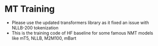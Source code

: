 # MT Training

- Please use the updated transformers library as it fixed an issue with NLLB-200 tokenization
- This is the training code of HF baseline for some famous NMT models like mT5, NLLB, M2M100, mBart     
